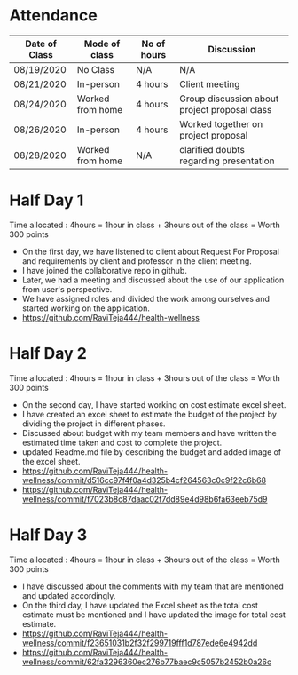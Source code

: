 # Attendance

| Date of Class   | Mode of class | No of hours    | Discussion   | 
| --------------- | ------------- | -------------- | ------------ | 
| 08/19/2020      | No Class     |  N/A            | N/A             | 
| 08/21/2020      | In-person    | 4 hours         | Client meeting             | 
| 08/24/2020      | Worked from home | 4 hours     | Group discussion about project proposal class|
| 08/26/2020      | In-person   | 4 hours          | Worked together on project proposal          | 
| 08/28/2020      | Worked from home  | N/A        | clarified doubts regarding presentation      | 




# Half Day 1
Time allocated : 4hours = 1hour in class + 3hours out of the class = Worth 300 points
- On the first day, we have listened to client about Request For Proposal and requirements by client and professor in the client meeting.
- I have joined the collaborative repo in github.
- Later, we had a meeting and discussed about the use of our application from user's perspective.
- We have assigned roles and divided the work among ourselves and started working on the application.
- https://github.com/RaviTeja444/health-wellness


# Half Day 2
Time allocated : 4hours = 1hour in class + 3hours out of the class = Worth 300 points
- On the second day, I have started working on cost estimate excel sheet.
- I have created an excel sheet to estimate the budget of the project by dividing the project in different phases.
- Discussed about budget with my team members and have written the estimated time taken and cost to complete the project. 
- updated Readme.md file by describing the budget and added image of the excel sheet.
- https://github.com/RaviTeja444/health-wellness/commit/d516cc97f4f0a4d325b4cf264563c0c9f22c6b68
- https://github.com/RaviTeja444/health-wellness/commit/f7023b8c87daac02f7dd89e4d98b6fa63eeb75d9

# Half Day 3
Time allocated : 4hours = 1hour in class + 3hours out of the class = Worth 300 points
- I have discussed about the comments with my team that are mentioned and updated accordingly.
- On the third day, I have updated the Excel sheet as the total cost estimate must be mentioned and I have updated the image for total cost estimate.
- https://github.com/RaviTeja444/health-wellness/commit/f23651031b2f32f299719fff1d787ede6e4942dd
- https://github.com/RaviTeja444/health-wellness/commit/62fa3296360ec276b77baec9c5057b2452b0a26c



